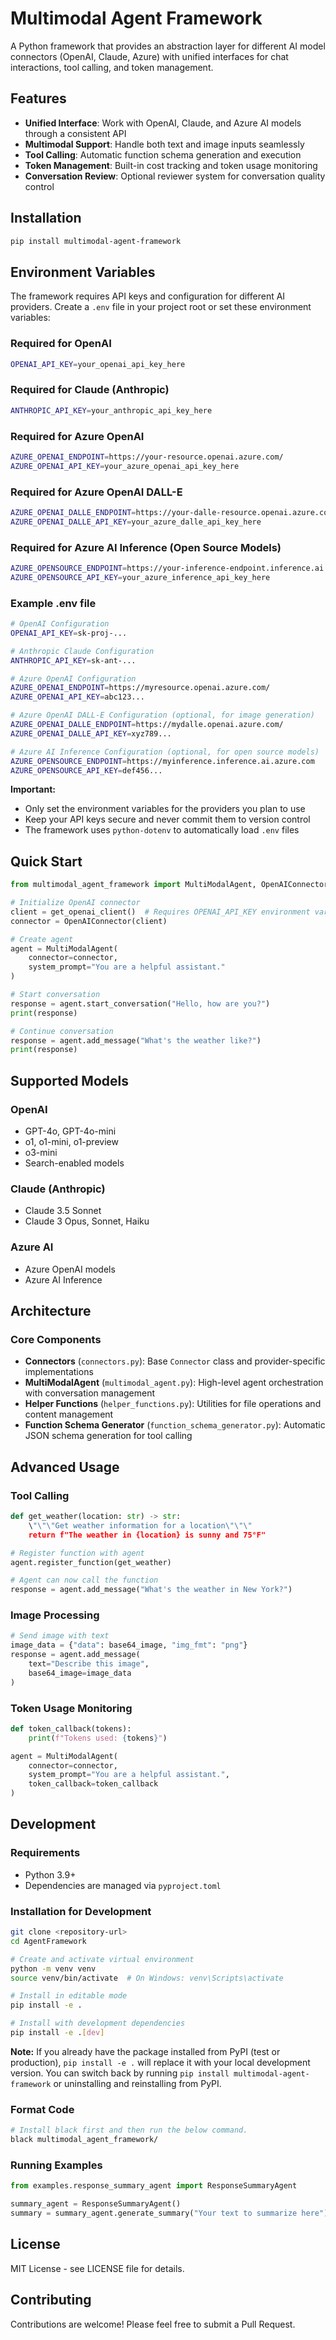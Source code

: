 # Multimodal Agent Framework

A Python framework that provides an abstraction layer for different AI model connectors (OpenAI, Claude, Azure) with unified interfaces for chat interactions, tool calling, and token management.

## Features

- **Unified Interface**: Work with OpenAI, Claude, and Azure AI models through a consistent API
- **Multimodal Support**: Handle both text and image inputs seamlessly
- **Tool Calling**: Automatic function schema generation and execution
- **Token Management**: Built-in cost tracking and token usage monitoring
- **Conversation Review**: Optional reviewer system for conversation quality control

## Installation

```bash
pip install multimodal-agent-framework
```

## Environment Variables

The framework requires API keys and configuration for different AI providers. Create a `.env` file in your project root or set these environment variables:

### Required for OpenAI
```bash
OPENAI_API_KEY=your_openai_api_key_here
```

### Required for Claude (Anthropic)
```bash
ANTHROPIC_API_KEY=your_anthropic_api_key_here
```

### Required for Azure OpenAI
```bash
AZURE_OPENAI_ENDPOINT=https://your-resource.openai.azure.com/
AZURE_OPENAI_API_KEY=your_azure_openai_api_key_here
```

### Required for Azure OpenAI DALL-E
```bash
AZURE_OPENAI_DALLE_ENDPOINT=https://your-dalle-resource.openai.azure.com/
AZURE_OPENAI_DALLE_API_KEY=your_azure_dalle_api_key_here
```

### Required for Azure AI Inference (Open Source Models)
```bash
AZURE_OPENSOURCE_ENDPOINT=https://your-inference-endpoint.inference.ai.azure.com
AZURE_OPENSOURCE_API_KEY=your_azure_inference_api_key_here
```

### Example .env file
```bash
# OpenAI Configuration
OPENAI_API_KEY=sk-proj-...

# Anthropic Claude Configuration
ANTHROPIC_API_KEY=sk-ant-...

# Azure OpenAI Configuration
AZURE_OPENAI_ENDPOINT=https://myresource.openai.azure.com/
AZURE_OPENAI_API_KEY=abc123...

# Azure OpenAI DALL-E Configuration (optional, for image generation)
AZURE_OPENAI_DALLE_ENDPOINT=https://mydalle.openai.azure.com/
AZURE_OPENAI_DALLE_API_KEY=xyz789...

# Azure AI Inference Configuration (optional, for open source models)
AZURE_OPENSOURCE_ENDPOINT=https://myinference.inference.ai.azure.com
AZURE_OPENSOURCE_API_KEY=def456...
```

**Important:**
- Only set the environment variables for the providers you plan to use
- Keep your API keys secure and never commit them to version control
- The framework uses `python-dotenv` to automatically load `.env` files

## Quick Start

```python
from multimodal_agent_framework import MultiModalAgent, OpenAIConnector, get_openai_client

# Initialize OpenAI connector
client = get_openai_client()  # Requires OPENAI_API_KEY environment variable
connector = OpenAIConnector(client)

# Create agent
agent = MultiModalAgent(
    connector=connector,
    system_prompt="You are a helpful assistant."
)

# Start conversation
response = agent.start_conversation("Hello, how are you?")
print(response)

# Continue conversation
response = agent.add_message("What's the weather like?")
print(response)
```

## Supported Models

### OpenAI
- GPT-4o, GPT-4o-mini
- o1, o1-mini, o1-preview
- o3-mini
- Search-enabled models

### Claude (Anthropic)
- Claude 3.5 Sonnet
- Claude 3 Opus, Sonnet, Haiku

### Azure AI
- Azure OpenAI models
- Azure AI Inference

## Architecture

### Core Components

- **Connectors** (`connectors.py`): Base `Connector` class and provider-specific implementations
- **MultiModalAgent** (`multimodal_agent.py`): High-level agent orchestration with conversation management
- **Helper Functions** (`helper_functions.py`): Utilities for file operations and content management
- **Function Schema Generator** (`function_schema_generator.py`): Automatic JSON schema generation for tool calling

## Advanced Usage

### Tool Calling

```python
def get_weather(location: str) -> str:
    \"\"\"Get weather information for a location\"\"\"
    return f"The weather in {location} is sunny and 75°F"

# Register function with agent
agent.register_function(get_weather)

# Agent can now call the function
response = agent.add_message("What's the weather in New York?")
```

### Image Processing

```python
# Send image with text
image_data = {"data": base64_image, "img_fmt": "png"}
response = agent.add_message(
    text="Describe this image",
    base64_image=image_data
)
```

### Token Usage Monitoring

```python
def token_callback(tokens):
    print(f"Tokens used: {tokens}")

agent = MultiModalAgent(
    connector=connector,
    system_prompt="You are a helpful assistant.",
    token_callback=token_callback
)
```

## Development

### Requirements

- Python 3.9+
- Dependencies are managed via `pyproject.toml`

### Installation for Development

```bash
git clone <repository-url>
cd AgentFramework

# Create and activate virtual environment
python -m venv venv
source venv/bin/activate  # On Windows: venv\Scripts\activate

# Install in editable mode
pip install -e .

# Install with development dependencies
pip install -e .[dev]
```

**Note:** If you already have the package installed from PyPI (test or production), `pip install -e .` will replace it with your local development version. You can switch back by running `pip install multimodal-agent-framework` or uninstalling and reinstalling from PyPI.

### Format Code

```bash
# Install black first and then run the below command.
black multimodal_agent_framework/
```

### Running Examples

```python
from examples.response_summary_agent import ResponseSummaryAgent

summary_agent = ResponseSummaryAgent()
summary = summary_agent.generate_summary("Your text to summarize here")
```

## License

MIT License - see LICENSE file for details.

## Contributing

Contributions are welcome! Please feel free to submit a Pull Request.